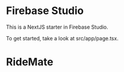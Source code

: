 # Firebase Studio

This is a NextJS starter in Firebase Studio.

To get started, take a look at src/app/page.tsx.
# RideMate
